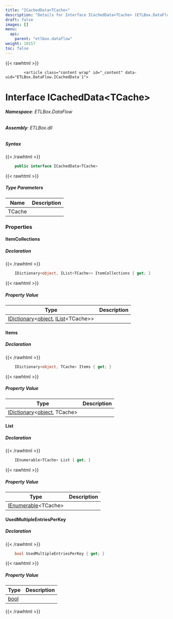 ```yaml
---
title: "ICachedData<TCache>"
description: "Details for Interface ICachedData<TCache> (ETLBox.DataFlow)"
draft: false
images: []
menu:
  api:
    parent: "etlbox.dataflow"
weight: 10157
toc: false
---
```


{{< rawhtml >}}

            <article class="content wrap" id="_content" data-uid="ETLBox.DataFlow.ICachedData`1">
  <h1 id="ETLBox_DataFlow_ICachedData_1" data-uid="ETLBox.DataFlow.ICachedData`1" class="text-break">Interface ICachedData&lt;TCache&gt;
</h1>
  <div class="markdown level0 summary"></div>
  <div class="markdown level0 conceptual"></div>
<h6><strong>Namespace</strong>: ETLBox.DataFlow</h6>
  <h6><strong>Assembly</strong>: ETLBox.dll</h6>
  <h5 id="ETLBox_DataFlow_ICachedData_1_syntax">Syntax</h5>
{{< /rawhtml >}}

```C#
    public interface ICachedData<TCache>
```

{{< rawhtml >}}
  <h5 class="typeParameters">Type Parameters</h5>
  <table class="table table-bordered table-condensed">
    <thead>
      <tr>
        <th>Name</th>
        <th>Description</th>
      </tr>
    </thead>
    <tbody>
      <tr>
        <td><span class="parametername">TCache</span></td>
        <td></td>
      </tr>
    </tbody>
  </table>
  <h3 id="properties">Properties
</h3>
  <a id="ETLBox_DataFlow_ICachedData_1_ItemCollections_" data-uid="ETLBox.DataFlow.ICachedData`1.ItemCollections*"></a>
  <h4 id="ETLBox_DataFlow_ICachedData_1_ItemCollections" data-uid="ETLBox.DataFlow.ICachedData`1.ItemCollections">ItemCollections</h4>
  <div class="markdown level1 summary"></div>
  <div class="markdown level1 conceptual"></div>
  <h5 class="declaration">Declaration</h5>
{{< /rawhtml >}}

```C#
    IDictionary<object, IList<TCache>> ItemCollections { get; }
```

{{< rawhtml >}}
  <h5 class="propertyValue">Property Value</h5>
  <table class="table table-bordered table-condensed">
    <thead>
      <tr>
        <th>Type</th>
        <th>Description</th>
      </tr>
    </thead>
    <tbody>
      <tr>
        <td><a class="xref" href="https://learn.microsoft.com/dotnet/api/system.collections.generic.idictionary-2">IDictionary</a>&lt;<a class="xref" href="https://learn.microsoft.com/dotnet/api/system.object">object</a>, <a class="xref" href="https://learn.microsoft.com/dotnet/api/system.collections.generic.ilist-1">IList</a>&lt;TCache&gt;&gt;</td>
        <td></td>
      </tr>
    </tbody>
  </table>
  <a id="ETLBox_DataFlow_ICachedData_1_Items_" data-uid="ETLBox.DataFlow.ICachedData`1.Items*"></a>
  <h4 id="ETLBox_DataFlow_ICachedData_1_Items" data-uid="ETLBox.DataFlow.ICachedData`1.Items">Items</h4>
  <div class="markdown level1 summary"></div>
  <div class="markdown level1 conceptual"></div>
  <h5 class="declaration">Declaration</h5>
{{< /rawhtml >}}

```C#
    IDictionary<object, TCache> Items { get; }
```

{{< rawhtml >}}
  <h5 class="propertyValue">Property Value</h5>
  <table class="table table-bordered table-condensed">
    <thead>
      <tr>
        <th>Type</th>
        <th>Description</th>
      </tr>
    </thead>
    <tbody>
      <tr>
        <td><a class="xref" href="https://learn.microsoft.com/dotnet/api/system.collections.generic.idictionary-2">IDictionary</a>&lt;<a class="xref" href="https://learn.microsoft.com/dotnet/api/system.object">object</a>, TCache&gt;</td>
        <td></td>
      </tr>
    </tbody>
  </table>
  <a id="ETLBox_DataFlow_ICachedData_1_List_" data-uid="ETLBox.DataFlow.ICachedData`1.List*"></a>
  <h4 id="ETLBox_DataFlow_ICachedData_1_List" data-uid="ETLBox.DataFlow.ICachedData`1.List">List</h4>
  <div class="markdown level1 summary"></div>
  <div class="markdown level1 conceptual"></div>
  <h5 class="declaration">Declaration</h5>
{{< /rawhtml >}}

```C#
    IEnumerable<TCache> List { get; }
```

{{< rawhtml >}}
  <h5 class="propertyValue">Property Value</h5>
  <table class="table table-bordered table-condensed">
    <thead>
      <tr>
        <th>Type</th>
        <th>Description</th>
      </tr>
    </thead>
    <tbody>
      <tr>
        <td><a class="xref" href="https://learn.microsoft.com/dotnet/api/system.collections.generic.ienumerable-1">IEnumerable</a>&lt;TCache&gt;</td>
        <td></td>
      </tr>
    </tbody>
  </table>
  <a id="ETLBox_DataFlow_ICachedData_1_UsedMultipleEntriesPerKey_" data-uid="ETLBox.DataFlow.ICachedData`1.UsedMultipleEntriesPerKey*"></a>
  <h4 id="ETLBox_DataFlow_ICachedData_1_UsedMultipleEntriesPerKey" data-uid="ETLBox.DataFlow.ICachedData`1.UsedMultipleEntriesPerKey">UsedMultipleEntriesPerKey</h4>
  <div class="markdown level1 summary"></div>
  <div class="markdown level1 conceptual"></div>
  <h5 class="declaration">Declaration</h5>
{{< /rawhtml >}}

```C#
    bool UsedMultipleEntriesPerKey { get; }
```

{{< rawhtml >}}
  <h5 class="propertyValue">Property Value</h5>
  <table class="table table-bordered table-condensed">
    <thead>
      <tr>
        <th>Type</th>
        <th>Description</th>
      </tr>
    </thead>
    <tbody>
      <tr>
        <td><a class="xref" href="https://learn.microsoft.com/dotnet/api/system.boolean">bool</a></td>
        <td></td>
      </tr>
    </tbody>
  </table>

{{< /rawhtml >}}
